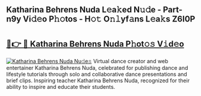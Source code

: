 ## Katharina Behrens Nuda L𝚎a𝚔ed N𝚞𝚍e - Part-n9y Vi𝚍𝚎o P𝚑𝚘tos - H𝚘𝚝 O𝚗𝚕yf𝚊ns L𝚎a𝚔s Z6I0P

# <h2><a href="http://kf3ho00.oniu.top/?m=Katharina+Behrens+Nuda">🔗👉 🔴 Katharina Behrens Nuda P𝚑ot𝚘𝚜 V𝚒d𝚎o</a></h2>

[![Katharina Behrens Nuda Nu𝚍e𝚜](https://i.imgur.com/0qMVB7G.gif)](http://kf3ho00.oniu.top/?m=Katharina+Behrens+Nuda)
Virtual dance creator and web entertainer Katharina Behrens Nuda, celebrated for publishing dance and lifestyle tutorials through solo and collaborative dance presentations and brief clips. Inspiring teacher Katharina Behrens Nuda, recognized for their ability to inspire and educate their students.  
